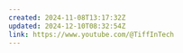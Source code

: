 ```yaml
---
created: 2024-11-08T13:17:32Z
updated: 2024-12-10T08:32:54Z
link: https://www.youtube.com/@TiffInTech
---
```

